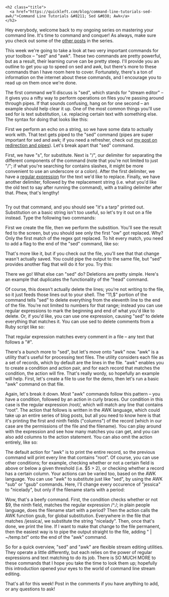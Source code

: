 
    <h2 class="title">
      <a href="https://quickleft.com/blog/command-line-tutorials-sed-awk/">Command Line Tutorials &#8211; Sed &#038; Awk</a>
    </h2>
  <div class="post_body">
    <p>Hey everybody, welcome back to my ongoing series on mastering your command line. It&#39;s time to  command and conquer! As always, make sure you check out some of the <a href="http://quickleft.com/blog/command-line-tutorials-tips-tricks">other posts</a> in the series.</p>

<p>This week we&#39;re going to take a look at two very important commands for your toolbox &#8211; &quot;sed&quot; and &quot;awk&quot;. These two commands are pretty powerful, but as a result, their learning curve can be pretty steep. I&#39;ll provide you an outline to get you up to speed on sed and awk, but there&#39;s more to these commands than I have room here to cover. Fortunately, there&#39;s a ton of information on the internet about these commands, and I encourage you to read up on them once we&#39;re done.</p>

<p>The first command we&#39;ll discuss is &quot;sed&quot;, which stands for &quot;stream editor&quot; &#8211; it gives you a nifty way to perform operations on files you&#39;re passing around through pipes. If that sounds confusing, hang on for one second &#8211; an example should help clear it up. One of the most common things you&#39;ll use sed for is text substitution, i.e. replacing certain text with something else. The syntax for doing that looks like this:</p>

<p><script src="https://gist.github.com/3298713.js"> </script></p>

<p>First we perform an echo on a string, so we have some data to actually work with. That text gets piped to the &quot;sed&quot; command (pipes are super important for sed and awk; if you need a refresher, check out <a href="http://quickleft.com/blog/command-line-tutorials-redirection-pipes">my post on redirection and pipes</a>). Let&#39;s break apart that &quot;sed&quot; command.</p>

<p>First, we have &quot;s&quot;, for substitute. Next is &quot;/&quot;, our delimiter for separating the different components of the command (note that you&#39;re not limited to just &quot;/&quot;; if what you&#39;re searching for contains slashes, it might be more convenient to use an underscore or a colon). After the first delimiter, we have a <a href="http://en.wikipedia.org/wiki/Regular_expression">regular expression</a> for the text we&#39;d like to replace. Finally, we have another delimiter, followed by the replacement string (i.e. what you&#39;d like the old text to say after running the command), with a trailing delimiter after that. Phew, that&#39;s lengthy!</p>

<p><img src="/wp-content/uploads/main_15b812a1-526e-45fb-b7fc-d5972d1c8492.jpeg" alt=""></p>

<p>Try out that command, and you should see &quot;it&#39;s a tarp&quot; printed out. Substitution on a basic string isn&#39;t too useful, so let&#39;s try it out on a file instead. Type the following two commands:</p>

<p><script src="https://gist.github.com/3298716.js"> </script></p>

<p>First we create the file, then we perform the substition. You&#39;ll see the result fed to the screen, but you should see only the first &quot;ow&quot; got replaced. Why? Only the first match of the regex got replaced. To hit every match, you need to add a flag to the end of the &quot;sed&quot; command, like so:</p>

<p><script src="https://gist.github.com/3298718.js"> </script></p>

<p>That&#39;s more like it, but if you check out the file, you&#39;ll see that that change wasn&#39;t actually saved. You could pipe the output to the same file, but &quot;sed&quot; provides another flag that will do it for you. Try this:</p>

<p><script src="https://gist.github.com/3298721.js"> </script></p>

<p>There we go! What else can &quot;sed&quot; do? Deletions are pretty simple. Here&#39;s an example that duplicates the functionality of the &quot;head&quot; command.</p>

<p><script src="https://gist.github.com/3298723.js"> </script></p>

<p>Of course, this doesn&#39;t actually delete the lines; you&#39;re not writing to the file, so it just feeds those lines out to your shell. The &quot;11,$&quot; portion of the command tells &quot;sed&quot; to delete everything from the eleventh line to the end of the file. You&#39;re not limited to numbers for that range; instead you can use regular expressions to mark the beginning and end of what you&#39;d like to delete. Or, if you&#39;d like, you can use one expression, causing &quot;sed&quot; to delete everything that matches it. You can use sed to delete comments from a Ruby script like so:</p>

<p><script src="https://gist.github.com/3298725.js"> </script></p>

<p>That regular expression matches every comment in a file &#8211; any text that follows a &quot;#&quot;.</p>

<p>There&#39;s a bunch more to &quot;sed&quot;, but let&#39;s move onto &quot;awk&quot; now. &quot;awk&quot; is a utility that&#39;s useful for processing text files. The utility considers each file as a set of records, which by default are the lines in the file. &quot;awk&quot; enables you to create a condition and action pair, and for each record that matches the condition, the action will fire. That&#39;s really wordy, so hopefully an example will help. First, let&#39;s create a file to use for the demo, then let&#39;s run a basic &quot;awk&quot; command on that file.</p>

<p><script src="https://gist.github.com/3308256.js"> </script></p>

<p>Again, let&#39;s break it down. Most &quot;awk&quot; commands follow this pattern &#8211; you have a condition, followed by an action in curly braces. Our condition in this case is the regular expression /root/, which will match any line that contains &quot;root&quot;. The action that follows is written in the AWK language, which could take up an entire series of blog posts, but all you need to know here is that it&#39;s printing the first and ninth fields (&quot;columns&quot;) of the record (which in our case are the permissions of the file and the filename). You can play around with the expression and see how many matches you can get, and you can also add columns to the action statement. You can also omit the action entirely, like so:</p>

<p><script src="https://gist.github.com/3298730.js"> </script></p>

<p>The default action for &quot;awk&quot; is to print the entire record, so the previous command will print every line that contains &quot;root&quot;. Of course, you can use other conditions; for example, checking whether or not a certain field is above or below a given threshold (i.e. $5 &gt; 2), or checking whether a record has a certain column. Your actions can be varied too, based on the AWK language. You can use &quot;awk&quot; to substitute just like &quot;sed&quot;, by using the AWK &quot;sub&quot; or &quot;gsub&quot; commands. Here, I&#39;ll change every occurence of &quot;jessica&quot; to &quot;nicelady&quot;, but only if the filename starts with a period:</p>

<p><script src="https://gist.github.com/3298735.js"> </script></p>

<p>Wow, that&#39;s a beefy command. First, the condition checks whether or not $9, the ninth field, matches the regular expression /^./; in plain people language, does the filename start with a period? Then the action calls the AWK function gsub, for global substitution. Everywhere in the file that matches /jessica/, we substitute the string &quot;nicelady&quot;. Then, once that&#39;s done, we print the line. If I want to make that change to the file permanent, then the easiest way is to pipe the output straight to the file, adding &quot; | ~/temp.txt&quot; onto the end of the &quot;awk&quot; command.</p>

<p>So for a quick overview, &quot;sed&quot; and &quot;awk&quot; are flexible stream editing utilities. They operate a little differently, but each relies on the power of regular expressions and text matching to do its job. There is SO MUCH MORE to these commands that I hope you take the time to look them up; hopefully this introduction opened your eyes to the world of command line stream editing.</p>

<p>That&#39;s all for this week! Post in the comments if you have anything to add, or any questions to ask!</p>
